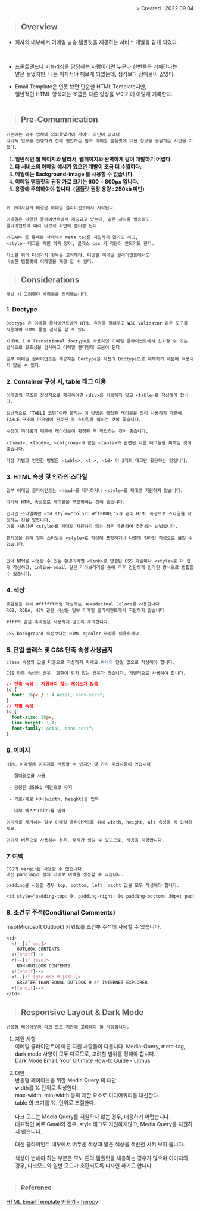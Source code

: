 <div align="right">> Created : 2022.09.04</div>

> ## Overview

- 회사의 내부에서 이메일 발송 템플릿을 제공하는 서비스 개발을 맡게 되었다.
<br>

- 프론트엔드나 퍼블리싱을 담당하는 사람이라면 누구나 한번쯤은 거쳐간다는<br>
말은 들었지만, 나는 이제서야 해보게 되었는데, 생각보다 장애물이 많았다.

- Email Template은 언뜻 보면 단순한 HTML Template지만, 
<br>일반적인 HTML 양식과는 조금은 다른 양상을 보이기에 이렇게 기록한다.
<br><br>

> ## Pre-Comumnication
```
기존에는 외주 업체에 의뢰했었기에 가이드 라인이 없었다. 
따라서 업무를 진행하기 전에 협업하는 팀과 이메일 템플릿에 대한 정보를 공유하는 시간을 가졌다.
```
1. **일반적인 웹 페이지와 달라서, 웹페이지와 완벽하게 같이 개발하기 어렵다.**
2. **타 서비스의 이메일 예시가 있으면 개발이 조금 더 수월하다.**
3. **메일에는 Background-image 를 사용할 수 없습니다.**
4. **이메일 템플릿의 권장 가로 크기는 600 ~ 800px 입니다.**
5. **용량에 주의하여야 합니다. (템플릿 권장 용량 : 250kb 미만)**
<br><br>

```
위 고려사항의 배경은 이메일 클라이언트에서 시작된다.

이메일은 다양한 클라이언트에서 제공되고 있는데, 같은 서식을 발송해도,
클라이언트에 따라 다르게 화면에 렌더링 된다.

<HEAD> 를 통째로 삭제해서 meta tag를 지원하지 않기도 하고,
<style> 태그를 지원 하지 않아, 클래스 css 가 적용이 안되기도 한다.

최소한 위의 다섯가지 항목은 고려해야, 다양한 이메일 클라이언트에서도
비슷한 템플릿의 이메일을 제공 할 수 있다.
```

> ## Considerations
```
개발 시 고려했던 사항들을 정리했습니다.
```

### 1. Doctype
```
Doctype 은 이메일 클라이언트에게 HTML 유형을 알려주고 W3C Validator 같은 도구를 사용하여 HTML 품질 검사를 할 수 있다.

XHTML 1.0 Transitional doctype을 사용하면 이메일 클라이언트에서 신뢰할 수 있는 방식으로 유효성을 검사하고 이메일 렌더링에 도움이 된다.

일부 이메일 클라이언트는 제공하는 Doctype을 자신의 Doctype으로 대체하기 때문에 적용되지 않을 수 있다.
```

### 2. Container 구성 시, table 태그 이용
```
이메일의 구조를 정상적으로 제공하려면 <div>를 사용하지 않고 <table>로 작성해야 합니다.

일반적으로 ‘TABLE 코딩’이라 불리는 이 방법은 중첩된 테이블을 많이 사용하기 때문에 TABLE 구조의 마크업이 완료된 후 스타일을 입히는 것이 좋습니다.

수정이 까다롭기 때문에 레이아웃이 확정된 후 작업하는 것이 좋습니다.

<thead>, <tbody>, <colgroup>과 같은 <table>과 관련된 다른 태그들을 피하는 것이 좋습니다.

가장 가볍고 안전한 방법은 <table>, <tr>, <td> 이 3개의 태그만 활용하는 것입니다.
```

### 3. HTML 속성 및 인라인 스타일
```
일부 이메일 클라이언트는 <head>를 제거하거나 <style>를 제대로 지원하지 않습니다.

따라서 HTML 속성으로 테이블을 구조화하는 것이 좋습니다.

인라인 스타일이란 <td style="color: #ff0000;">과 같이 HTML 속성으로 스타일을 작성하는 것을 말합니다.
이를 사용하면 <style>를 제대로 지원하지 않는 경우 유용하며 추천하는 방법입니다.

편의성을 위해 일부 스타일은 <style>로 작성해 포함하거나 나중에 인라인 작성으로 옮길 수 있습니다.


만약 NPM을 사용할 수 있는 환경이라면 <link>로 연결된 CSS 파일이나 <style>로 더 쉽게 작성하고, inline-email 같은 라이브러리를 통해 추후 간단하게 인라인 방식으로 병합할 수 있습니다.
```

### 4. 색상
```
호환성을 위해 #ffffff처럼 작성하는 Hexadecimal Colors를 사용합니다.
RGB, RGBA, HSV 같은 색상은 일부 이메일 클라이언트에서 지원하지 않습니다.

#fff와 같은 축약형은 사용하지 않도록 주의합니다.

CSS background 속성보다는 HTML bgcolor 속성을 이용하세요.
```

### 5. 단일 클래스 및 CSS 단축 속성 사용금지 
```css
class 속성의 값을 다중으로 작성하지 마세요.하나의 단일 값으로 작성해야 합니다.

CSS 단축 속성의 경우, 호환이 되지 않는 경우가 많습니다. 개별적으로 사용해야 합니다.

// 단축 속성 : 지원하지 않는 케이스가 많음
td {
  font: 16px / 1.4 Arial, sans-serif;
}
// 개별 속성 
td {
  font-size: 16px;
  line-height: 1.4;
  font-family: Arial, sans-serif;
}
```


### 6. 이미지
```
HTML 이메일에 이미지를 사용할 수 있지만 몇 가지 주의사항이 있습니다.

 - 절대경로를 사용

 - 용량은 250kb 미만으로 유지

 - 가로/세로 너비(width, height)를 입력

 - 대체 텍스트(alt)를 입력

이미지를 제거하는 일부 이메일 클라이언트를 위해 width, height, alt 속성을 꼭 입력하세요.

이미지 버튼으로 사용하는 경우, 문제가 생길 수 있으므로, 사용을 지양합니다.
```

### 7. 여백
```css
CSS의 margin은 사용할 수 없습니다.
대신 padding과 셀의 너비로 여백을 생성할 수 있습니다.

padding을 사용할 경우 top, bottom, left, right 값을 모두 작성해야 합니다.

<td style="padding-top: 0; padding-right: 0; padding-bottom: 30px; padding-left: 0;"></td>
```

### 8. 조건부 주석(Conditional Comments)
mso(Microsoft Outlook) 키워드를 조건부 주석에 사용할 수 있습니다.
```css
<td>
  <!--[if mso]>
    OUTLOOK CONTENTS
  <![endif]-->
  <!--[if !mso]>
    NON-OUTLOOK CONTENTS
  <![endif]-->
  <!--[if (gte mso 9)|(IE)]>
    GREATER THAN EQUAL OUTLOOK 9 or INTERNET EXPLORER
  <![endif]-->
</td>
```

> ## Responsive Layout & Dark Mode
```
반응형 레이아웃과 다크 모드 지원에 고려해야 할 사항입니다.
```

1. 지원 사항<br>
이메일 클라이언트에 따른 지원 사항들이 다릅니다.
Media-Query, meta-tag, dark mode 사양이 모두 다르므로, 고려할 범위를 정해야 합니다.<br>
[Dark Mode Email: Your Ultimate How-to Guide - Litmus ](https://www.litmus.com/blog/the-ultimate-guide-to-dark-mode-for-email-marketers/#)

2. 대안<br>
반응형 레이아웃을 위한 Media Query 의 대안 <br>
  width를 % 단위로 작성한다.<br>
  max-width, min-width 등의 제한 요소로 미디어쿼리를 대신한다. <br>
  table 의 크기를 %. 단위로 조절한다.<br><br> 
    다크 모드는 Media Query를 지원하지 않는 경우, 대응하기 어렵습니다.<br>
    대표적인 예로 Gmail의 경우, style 태그도 지원하지않고, Media Query를 지원하지 않습니다.

    대신 클라이언트 내부에서 어두운 색상과 밝은 색상을 색반전 시켜 보여 줍니다.<br><br>
    색상이 변해야 하는 부분은 모노 톤의 템플릿을 채용하는 경우가 많으며
    이미지의 경우, 다크모드와 일반 모드가 호환되도록 디자인 하기도 합니다.<br><br>


> ### Reference
  [HTML Email Template 만들기 - heropy](https://heropy.blog/2018/12/30/html-email-template/)
